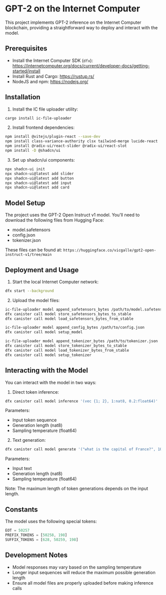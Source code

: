 # GPT-2 on the Internet Computer

This project implements GPT-2 inference on the Internet Computer blockchain, providing a straightforward way to deploy and interact with the model.

## Prerequisites

- Install the Internet Computer SDK (`dfx`): https://internetcomputer.org/docs/current/developer-docs/getting-started/install
- Install Rust and Cargo: https://rustup.rs/
- NodeJS and npm: https://nodejs.org/

## Installation

1. Install the IC file uploader utility:
```bash
cargo install ic-file-uploader
```

2. Install frontend dependencies:
```bash
npm install @vitejs/plugin-react --save-dev
npm install class-variance-authority clsx tailwind-merge lucide-react
npm install @radix-ui/react-slider @radix-ui/react-slot
npm install -D @shadcn/ui
```

3. Set up shadcn/ui components:
```bash
npx shadcn-ui init
npx shadcn-ui@latest add slider
npx shadcn-ui@latest add button
npx shadcn-ui@latest add input
npx shadcn-ui@latest add card
```

## Model Setup

The project uses the GPT-2 Open Instruct v1 model. You'll need to download the following files from Hugging Face:
- model.safetensors
- config.json
- tokenizer.json

These files can be found at: `https://huggingface.co/vicgalle/gpt2-open-instruct-v1/tree/main`

## Deployment and Usage

1. Start the local Internet Computer network:
```bash
dfx start --background
```

2. Upload the model files:
```bash
ic-file-uploader model append_safetensors_bytes /path/to/model.safetensors
dfx canister call model store_safetensors_bytes_to_stable
dfx canister call model load_safetensors_bytes_from_stable

ic-file-uploader model append_config_bytes /path/to/config.json
dfx canister call model setup_model

ic-file-uploader model append_tokenizer_bytes /path/to/tokenizer.json
dfx canister call model store_tokenizer_bytes_to_stable
dfx canister call model load_tokenizer_bytes_from_stable
dfx canister call model setup_tokenizer
```

## Interacting with the Model

You can interact with the model in two ways:

1. Direct token inference:
```bash
dfx canister call model inference '(vec {1; 2}, 1:nat8, 0.2:float64)'
```
Parameters:
- Input token sequence
- Generation length (nat8)
- Sampling temperature (float64)

2. Text generation:
```bash
dfx canister call model generate '("what is the capital of France?", 10:nat8, 0.2:float64)'
```
Parameters:
- Input text
- Generation length (nat8)
- Sampling temperature (float64)

Note: The maximum length of token generations depends on the input length.

## Constants

The model uses the following special tokens:
```javascript
EOT = 50257
PREFIX_TOKENS = [50258, 198]
SUFFIX_TOKENS = [628, 50259, 198]
```

## Development Notes

- Model responses may vary based on the sampling temperature
- Longer input sequences will reduce the maximum possible generation length
- Ensure all model files are properly uploaded before making inference calls
